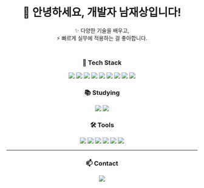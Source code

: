 <div align="center">

# 👋 안녕하세요, 개발자 남재상입니다!

✨ 다양한 기술을 배우고,  
⚡ 빠르게 실무에 적용하는 걸 좋아합니다.  
<br/>

### 🚀 Tech Stack
<img src="https://img.shields.io/badge/JavaScript-F7DF1E?style=flat-square&logo=javascript&logoColor=black"/> 
<img src="https://img.shields.io/badge/TypeScript-3178C6?style=flat-square&logo=typescript&logoColor=white"/>
<img src="https://img.shields.io/badge/React-20232A?style=flat-square&logo=react&logoColor=61DAFB"/>
<img src="https://img.shields.io/badge/Vue-4FC08D?style=flat-square&logo=vue.js&logoColor=white"/>
<img src="https://img.shields.io/badge/Next.js-000000?style=flat-square&logo=next.js&logoColor=white"/>
<img src="https://img.shields.io/badge/jQuery-0769AD?style=flat-square&logo=jquery&logoColor=white"/>
<img src="https://img.shields.io/badge/Sass-CC6699?style=flat-square&logo=sass&logoColor=white"/>
<img src="https://img.shields.io/badge/TailwindCSS-06B6D4?style=flat-square&logo=tailwindcss&logoColor=white"/>
<img src="https://img.shields.io/badge/Emotion-DB7093?style=flat-square&logo=emotion&logoColor=white"/>

<br/>

### 📚 Studying
<img src="https://img.shields.io/badge/Java-007396?style=flat-square&logo=java&logoColor=white"/>
<img src="https://img.shields.io/badge/Spring-6DB33F?style=flat-square&logo=spring&logoColor=white"/>

<br/>

### 🛠 Tools
<img src="https://img.shields.io/badge/GitHub-181717?style=flat-square&logo=github&logoColor=white"/>
<img src="https://img.shields.io/badge/SVN-809CC9?style=flat-square&logo=subversion&logoColor=white"/>
<img src="https://img.shields.io/badge/Notion-ffffff?style=flat-square&logo=notion&logoColor=black"/>
<img src="https://img.shields.io/badge/VSCode-2C2C32?style=flat-square&logo=visual-studio-code&logoColor=22ABF3"/>
<img src="https://img.shields.io/badge/Eclipse-2C3E50?style=flat-square&logo=eclipse&logoColor=white"/>
<img src="https://img.shields.io/badge/Discord-5865F2?style=flat-square&logo=discord&logoColor=white"/>

<br/>

---

### 📫 Contact
<a href="mailto:skawotkd12@naver.com">
  <img src="https://img.shields.io/badge/skawotkd12@naver.com-03C75B?style=flat-square&logo=gmail&logoColor=white"/>
</a>

</div>
